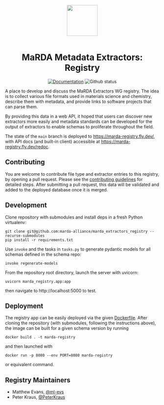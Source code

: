 <div align="center" style="padding-bottom: 1em;">
<img width="100px" align="center" src="https://avatars.githubusercontent.com/u/74017645?s=200&v=4">
</div>

# <div align="center">MaRDA Metadata Extractors: Registry</div>

<div align="center">


[![Documentation](https://badgen.net/badge/docs/marda-registry.fly.dev/blue?icon=firefox)](https://marda-registry.fly.dev)
![Github status](https://badgen.net/github/checks/marda-alliance/metadata_extractors_registry/?icon=github)

</div>

A place to develop and discuss the MaRDA Extractors WG registry.
The idea is to collect various file formats used in materials science and chemistry, describe them with metadata, and provide links to software projects that can parse them.

By providing this data in a web API, it hoped that users can discover new extractors more easily and metadata standards can be developed for the output of extractors to enable schemas to proliferate throughout the field.

The state of the `main` branch is deployed to https://marda-registry.fly.dev/, with API docs (and built-in client) accessible at https://marda-registry.fly.dev/redoc.

## Contributing

You are welcome to contribute file type and extractor entries to this registry, by opening a pull request. Please see the [contributing guidelines](./CONTRIBUTING.md) for detailed steps. After submitting a pull request, this data will be validated and added to the deployed database once it is merged.

## Development

Clone repository with submodules and install deps in a fresh Python virtualenv:

```
git clone git@github.com:marda-alliance/marda_extractors_registry --recurse-submodules
pip install -r requirements.txt
```

Use `invoke` and the tasks in `tasks.py` to generate pydantic models for all
schemas defined in the schema repo:

```
invoke regenerate-models
```

From the repository root directory, launch the server with uvicorn:

```
uvicorn marda_registry.app:app
```

then navigate to http://localhost:5000 to test.

## Deployment

The registry app can be easily deployed via the given [Dockerfile](./Dockerfile).
After cloning the repository (with submodules, following the instructions above), the image can be built for a given schema version by running

```shell
docker build . -t marda-registry
```

and then launched with

```shell
docker run -p 8080 --env PORT=8080 marda-registry
```

or equivalent command.

## Registry Maintainers
- Matthew Evans, [@ml-evs](https://github.com/ml-evs)
- Peter Kraus, [@PeterKraus](https://github.com/PeterKraus)
